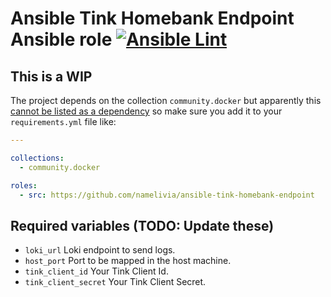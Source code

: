 # Ansible Tink Homebank Endpoint Ansible role [![Ansible Lint](https://github.com/namelivia/ansible-tink-homebank-endpoint/actions/workflows/ansible-lint.yml/badge.svg)](https://github.com/namelivia/ansible-tink-homebank-endpoint/actions/workflows/ansible-lint.yml)

## This is a WIP

The project depends on the collection `community.docker` but apparently this [cannot be listed as a dependency](https://github.com/ansible/ansible/issues/62847) so make sure you add it to your `requirements.yml` file like:

```yml
---

collections:
  - community.docker

roles:
  - src: https://github.com/namelivia/ansible-tink-homebank-endpoint
```

## Required variables (TODO: Update these)
 - `loki_url` Loki endpoint to send logs.
 - `host_port` Port to be mapped in the host machine.
 - `tink_client_id` Your Tink Client Id.
 - `tink_client_secret` Your Tink Client Secret.
